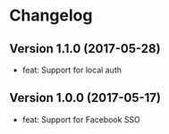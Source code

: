 # Changelog

## Version 1.1.0 (2017-05-28)

  * feat: Support for local auth

## Version 1.0.0 (2017-05-17)

  * feat: Support for Facebook SSO
